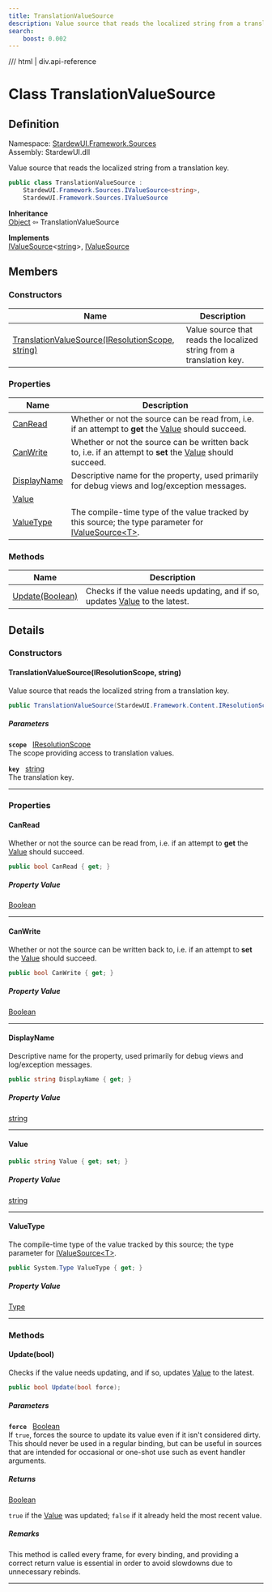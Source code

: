```yaml
---
title: TranslationValueSource
description: Value source that reads the localized string from a translation key.
search:
    boost: 0.002
---
```


<link rel="stylesheet" href="/StardewUI/stylesheets/reference.css" />

/// html | div.api-reference

# Class TranslationValueSource

## Definition

<div class="api-definition" markdown>

Namespace: [StardewUI.Framework.Sources](index.md)  
Assembly: StardewUI.dll  

</div>

Value source that reads the localized string from a translation key.

```cs
public class TranslationValueSource : 
    StardewUI.Framework.Sources.IValueSource<string>, 
    StardewUI.Framework.Sources.IValueSource
```

**Inheritance**  
[Object](https://learn.microsoft.com/en-us/dotnet/api/system.object) ⇦ TranslationValueSource

**Implements**  
[IValueSource](ivaluesource-1.md)<[string](https://learn.microsoft.com/en-us/dotnet/api/system.string)>, [IValueSource](ivaluesource.md)

## Members

### Constructors

 | Name | Description |
| --- | --- |
| [TranslationValueSource(IResolutionScope, string)](#translationvaluesourceiresolutionscope-string) | Value source that reads the localized string from a translation key. | 

### Properties

 | Name | Description |
| --- | --- |
| [CanRead](#canread) | Whether or not the source can be read from, i.e. if an attempt to **get** the [Value](ivaluesource.md#value) should succeed. | 
| [CanWrite](#canwrite) | Whether or not the source can be written back to, i.e. if an attempt to **set** the [Value](ivaluesource.md#value) should succeed. | 
| [DisplayName](#displayname) | Descriptive name for the property, used primarily for debug views and log/exception messages. | 
| [Value](#value) |  | 
| [ValueType](#valuetype) | The compile-time type of the value tracked by this source; the type parameter for [IValueSource&lt;T&gt;](ivaluesource-1.md). | 

### Methods

 | Name | Description |
| --- | --- |
| [Update(Boolean)](#updatebool) | Checks if the value needs updating, and if so, updates [Value](ivaluesource.md#value) to the latest. | 

## Details

### Constructors

#### TranslationValueSource(IResolutionScope, string)

Value source that reads the localized string from a translation key.

```cs
public TranslationValueSource(StardewUI.Framework.Content.IResolutionScope scope, string key);
```

##### Parameters

**`scope`** &nbsp; [IResolutionScope](../content/iresolutionscope.md)  
The scope providing access to translation values.

**`key`** &nbsp; [string](https://learn.microsoft.com/en-us/dotnet/api/system.string)  
The translation key.

-----

### Properties

#### CanRead

Whether or not the source can be read from, i.e. if an attempt to **get** the [Value](ivaluesource.md#value) should succeed.

```cs
public bool CanRead { get; }
```

##### Property Value

[Boolean](https://learn.microsoft.com/en-us/dotnet/api/system.boolean)

-----

#### CanWrite

Whether or not the source can be written back to, i.e. if an attempt to **set** the [Value](ivaluesource.md#value) should succeed.

```cs
public bool CanWrite { get; }
```

##### Property Value

[Boolean](https://learn.microsoft.com/en-us/dotnet/api/system.boolean)

-----

#### DisplayName

Descriptive name for the property, used primarily for debug views and log/exception messages.

```cs
public string DisplayName { get; }
```

##### Property Value

[string](https://learn.microsoft.com/en-us/dotnet/api/system.string)

-----

#### Value



```cs
public string Value { get; set; }
```

##### Property Value

[string](https://learn.microsoft.com/en-us/dotnet/api/system.string)

-----

#### ValueType

The compile-time type of the value tracked by this source; the type parameter for [IValueSource&lt;T&gt;](ivaluesource-1.md).

```cs
public System.Type ValueType { get; }
```

##### Property Value

[Type](https://learn.microsoft.com/en-us/dotnet/api/system.type)

-----

### Methods

#### Update(bool)

Checks if the value needs updating, and if so, updates [Value](ivaluesource.md#value) to the latest.

```cs
public bool Update(bool force);
```

##### Parameters

**`force`** &nbsp; [Boolean](https://learn.microsoft.com/en-us/dotnet/api/system.boolean)  
If `true`, forces the source to update its value even if it isn't considered dirty. This should never be used in a regular binding, but can be useful in sources that are intended for occasional or one-shot use such as event handler arguments.

##### Returns

[Boolean](https://learn.microsoft.com/en-us/dotnet/api/system.boolean)

  `true` if the [Value](ivaluesource.md#value) was updated; `false` if it already held the most recent value.

##### Remarks

This method is called every frame, for every binding, and providing a correct return value is essential in order to avoid slowdowns due to unnecessary rebinds.

-----

